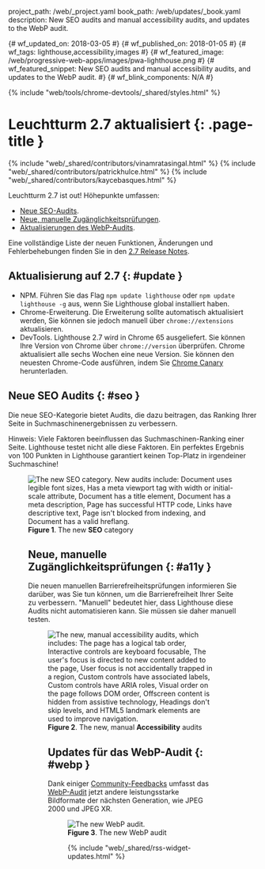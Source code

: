 project_path: /web/_project.yaml
book_path: /web/updates/_book.yaml
description: New SEO audits and manual accessibility audits, and updates to the WebP audit.
<span lang="de-x-mtfrom-en">

{# wf_updated_on: 2018-03-05 #}
{# wf_published_on: 2018-01-05 #}
{# wf_tags: lighthouse,accessibility,images #}
{# wf_featured_image: /web/progressive-web-apps/images/pwa-lighthouse.png #}
{# wf_featured_snippet: New SEO audits and manual accessibility audits, and updates to the WebP audit. #}
{# wf_blink_components: N/A #}

{% include "web/tools/chrome-devtools/_shared/styles.html" %}

# Leuchtturm 2.7 aktualisiert {: .page-title }

{% include "web/_shared/contributors/vinamratasingal.html" %}
{% include "web/_shared/contributors/patrickhulce.html" %}
{% include "web/_shared/contributors/kaycebasques.html" %}

[CDT]: /web/tools/lighthouse/#devtools
[Node]: https://github.com/GoogleChrome/lighthouse#using-programmatically
[CLI]: /web/tools/lighthouse/#cli
[CE]: /web/tools/lighthouse/#extension

Leuchtturm 2.7 ist out! Höhepunkte umfassen:

* [Neue SEO-Audits](#seo).
* [Neue, manuelle Zugänglichkeitsprüfungen](#a11y).
* [Aktualisierungen des WebP-Audits](#webp).

Eine vollständige Liste der neuen Funktionen, Änderungen und Fehlerbehebungen finden Sie in den [2.7 Release Notes][RN].

[RN]: https://github.com/GoogleChrome/lighthouse/releases/tag/v2.7.0

## Aktualisierung auf 2.7 {: #update }

* NPM. Führen Sie das Flag `npm update lighthouse` oder `npm update lighthouse -g` aus, wenn Sie Lighthouse global installiert haben.
* Chrome-Erweiterung. Die Erweiterung sollte automatisch aktualisiert werden, Sie können sie jedoch manuell über `chrome://extensions` aktualisieren.
* DevTools. Lighthouse 2.7 wird in Chrome 65 ausgeliefert. Sie können Ihre Version von Chrome über `chrome://version` überprüfen. Chrome aktualisiert alle sechs Wochen eine neue Version. Sie können den neuesten Chrome-Code ausführen, indem Sie [Chrome Canary][Canary] herunterladen.

[Canary]: https://www.google.com/chrome/browser/canary.html

## Neue SEO Audits {: #seo }

Die neue SEO-Kategorie bietet Audits, die dazu beitragen, das Ranking Ihrer Seite in Suchmaschinenergebnissen zu verbessern.

Hinweis: Viele Faktoren beeinflussen das Suchmaschinen-Ranking einer Seite. Lighthouse testet nicht alle diese Faktoren. Ein perfektes Ergebnis von 100 Punkten in Lighthouse garantiert keinen Top-Platz in irgendeiner Suchmaschine!

<figure>   <img src="/web/updates/images/2018/01/seo.png"
       alt="The new SEO category. New audits include: Document uses legible font sizes,
            Has a meta viewport tag with width or initial-scale attribute,
            Document has a title element, Document has a meta description, Page has
            successful HTTP code, Links have descriptive text, Page isn't blocked from indexing,
            and Document has a valid hreflang."/>
  <figcaption>
    <b>Figure 1</b>. The new <b>SEO</b> category
  </figcaption>
</Figur>

## Neue, manuelle Zugänglichkeitsprüfungen {: #a11y }

Die neuen manuellen Barrierefreiheitsprüfungen informieren Sie darüber, was Sie tun können, um die Barrierefreiheit Ihrer Seite zu verbessern. "Manuell" bedeutet hier, dass Lighthouse diese Audits nicht automatisieren kann. Sie müssen sie daher manuell testen.

<figure>   <img src="/web/updates/images/2018/01/a11y.png"
       alt="The new, manual accessibility audits, which includes: The page has a logical tab order,
            Interactive controls are keyboard focusable, The user's focus is directed to new
            content added to the page, User focus is not accidentally trapped in a region,
            Custom controls have associated labels, Custom controls have ARIA roles, Visual order
            on the page follows DOM order, Offscreen content is hidden from assistive technology,
            Headings don't skip levels, and HTML5 landmark elements are used to improve
            navigation."/>
  <figcaption>
    <b>Figure 2</b>. The new, manual <b>Accessibility</b> audits
  </figcaption>
</Figur>

## Updates für das WebP-Audit {: #webp }

Dank einiger [Community-Feedbacks][feedback] umfasst das [WebP-Audit][webp] jetzt andere leistungsstarke Bildformate der nächsten Generation, wie JPEG 2000 und JPEG XR.

[feedback]: https://www.reddit.com/r/webdev/comments/75w7t0/so_exactly_what_do_i_do_google_put_my_css_in_js/doatllq/
[webp]: /web/tools/lighthouse/audits/webp

<figure>   <img src="/web/updates/images/2018/01/webp.png"
       alt="The new WebP audit."/>
  <figcaption>
    <b>Figure 3</b>. The new WebP audit
  </figcaption>
</Figur>

{% include "web/_shared/rss-widget-updates.html" %}

</span>